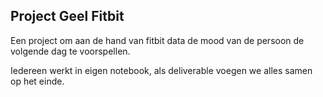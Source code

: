 ## Project Geel Fitbit
Een project om aan de hand van fitbit data de mood van de persoon de volgende dag te voorspellen.


Iedereen werkt in eigen notebook, als deliverable voegen we alles samen op het einde.
